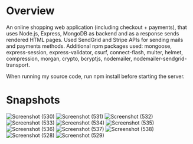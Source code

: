 # Overview
An online shopping web application (including checkout + payments), that uses Node.js, Express, MongoDB as backend and as a response sends rendered HTML pages.
Used SendGrid and Stripe APIs for sending mails and payments methods.
Additional npm packages used: mongoose, express-session, express-validator, csurf, connect-flash, multer, helmet, compression, morgan, crypto, bcryptjs, nodemailer, nodemailer-sendgrid-transport.

When running my source code, run npm install before starting the server.

# Snapshots 

![Screenshot (530)](https://user-images.githubusercontent.com/69616627/163178729-1725a112-962d-4079-9541-83f145abf50b.png)
![Screenshot (531)](https://user-images.githubusercontent.com/69616627/163178737-56b08cf5-9f11-4c73-8112-ae0177e96ae8.png)
![Screenshot (532)](https://user-images.githubusercontent.com/69616627/163178741-c5b4b526-f7bf-4fa5-a018-74f62b86ffde.png)
![Screenshot (533)](https://user-images.githubusercontent.com/69616627/163178745-930db544-56e3-4b82-84b7-2899b435446f.png)
![Screenshot (534)](https://user-images.githubusercontent.com/69616627/163178747-cd905ca8-2de2-430b-9b70-710d545048b4.png)
![Screenshot (535)](https://user-images.githubusercontent.com/69616627/163178752-5985c747-ac31-4528-98da-704c7d29dac3.png)
![Screenshot (536)](https://user-images.githubusercontent.com/69616627/163178756-61861639-f233-4be9-920e-16917c070b10.png)
![Screenshot (537)](https://user-images.githubusercontent.com/69616627/163178761-f944f594-e8aa-4b59-9b5b-c345a5f10577.png)
![Screenshot (538)](https://user-images.githubusercontent.com/69616627/163178765-12f3a759-01d2-45d4-893c-d33a4d713104.png)
![Screenshot (528)](https://user-images.githubusercontent.com/69616627/163178770-d23bd4b8-e3c3-4e86-8408-4c09db180eb1.png)
![Screenshot (529)](https://user-images.githubusercontent.com/69616627/163178776-0e543868-af4c-4bb3-aa36-77ad363539b8.png)
